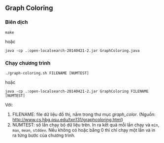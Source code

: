 ## Graph Coloring

### Biên dịch

    make

hoặc

    java -cp .:open-localsearch-20140421-2.jar GraphColoring.java

### Chạy chương trình

    ./graph-coloring.sh FILENAME [NUMTEST]

hoặc

    java -cp .:open-localsearch-20140421-2.jar GraphColoring FILENAME [NUMTEST]

Với:

1. FILENAME: file dữ liệu đồ thị, nằm trong thư mục *graph_color*. (Nguồn:
http://www.cs.hbg.psu.edu/txn131/graphcoloring.html)
2. NUMTEST: số lần chạy bộ dữ liệu trên. In ra kết quả mỗi lần chạy và `min`, `max`, `mean`, `stddev`. Nếu không có hoặc bằng 0 thì chỉ chạy một lần và in ra từng bước của chương trình.

